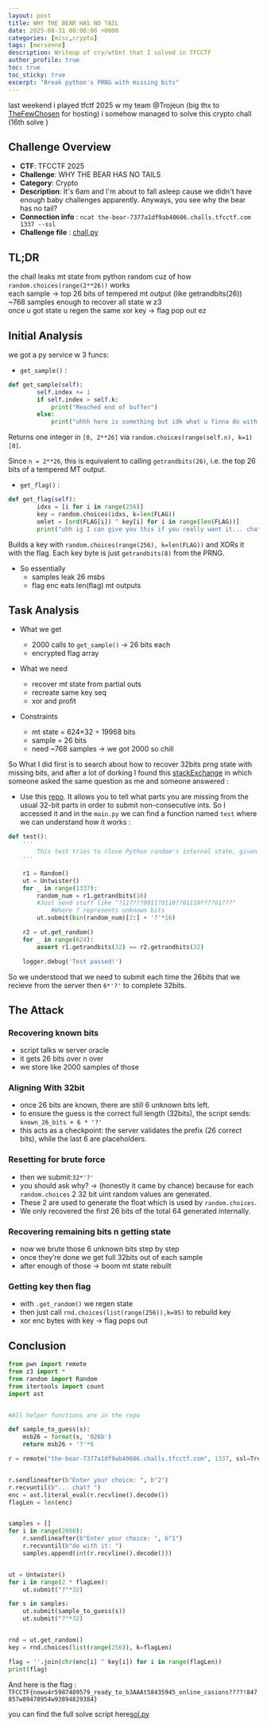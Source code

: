 ```yaml
---
layout: post
title: WHY THE BEAR HAS NO TAIL
date: 2025-08-31 00:00:00 +0000
categories: [misc,crypto]
tags: [mersenne]
description: Writeup of cry/wtbnt that I solved in TFCCTF
author_profile: true
toc: true
toc_sticky: true
excerpt: "Break python's PRNG with missing bits"
---
```



last weekend i played tfctf 2025 w my team @Trojeun (big thx to [TheFewChosen](https://ctftime.org/team/140885) for hosting) i somehow managed to solve this crypto chall (16th solve )


## Challenge Overview

- **CTF**: TFCCTF 2025
- **Challenge**: WHY THE BEAR HAS NO TAILS
- **Category**: Crypto
- **Description**: It's 6am and I'm about to fall asleep cause we didn't have enough baby challenges apparently. Anyways, you see why the bear has no tail?
- **Connection info** : `ncat the-bear-7377a1df9ab40606.challs.tfcctf.com 1337 --ssl`
- **Challenge file** : [chall.py](/assets/files/tcfctf/chall.py)

## TL;DR
the chall leaks mt state from python random cuz of how `random.choices(range(2**26))` works  
each sample → top 26 bits of tempered mt output (like getrandbits(26))  
~768 samples enough to recover all state w z3  
once u got state u regen the same xor key → flag pop out ez

## Initial Analysis
we got a py service w 3 funcs:
+ `get_sample()` :
```python
def get_sample(self):
        self.index += 1
        if self.index > self.k:
            print("Reached end of buffer")
        else:
            print("uhhh here is something but idk what u finna do with it: ", random.choices(range(self.n), k=1)[0])
```
Returns one integer in `[0, 2**26]` via `random.choices(range(self.n), k=1)[0]`.

Since `n = 2**26`, this is equivalent to calling `getrandbits(26)`, i.e. the top 26 bits of a tempered MT output.

+ `get_flag()` :
```python
def get_flag(self):
        idxs = [i for i in range(256)]  
        key = random.choices(idxs, k=len(FLAG))  
        omlet = [ord(FLAG[i]) ^ key[i] for i in range(len(FLAG))]  
        print("uhh ig I can give you this if you really want it... chat?", omlet)
```
Builds a key with `random.choices(range(256), k=len(FLAG))` and XORs it with the flag. Each key byte is just `getrandbits(8)` from the PRNG.

+ So essentially
    - samples leak 26 msbs
    - flag enc eats len(flag) mt outputs

## Task Analysis

+ What we get
    - 2000 calls to `get_sample()` → 26 bits each
    - encrypted flag array

+ What we need
    - recover mt state from partial outs
    - recreate same key seq
    - xor and profit

+ Constraints
    - mt state = 624×32 = 19968 bits
    - sample = 26 bits
    - need ~768 samples → we got 2000 so chill

So What I did first is to search about how to recover 32bits prng state with missing bits, and after a lot of dorking I found this [stackExchange](https://crypto.stackexchange.com/questions/92129/how-can-i-recover-mersenne-twister-when-only-the-part-of-the-bits) in which someone asked the same question as me and someone answered : 
+ Use this [repo](https://github.com/icemonster/symbolic_mersenne_cracker). It allows you to tell what parts you are missing from the usual 32-bit parts in order to submit non-consecutive ints.
So I accessed it and in the `main.py` we can find a function named `test` where we can understand how it works : 
```python
def test():
    '''
        This test tries to clone Python random's internal state, given partial output from getrandbits
    '''

    r1 = Random()
    ut = Untwister()
    for _ in range(1337):
        random_num = r1.getrandbits(16)
        #Just send stuff like "?11????0011?0110??01110????01???"
            #Where ? represents unknown bits
        ut.submit(bin(random_num)[2:] + '?'*16)

    r2 = ut.get_random()
    for _ in range(624):
        assert r1.getrandbits(32) == r2.getrandbits(32)

    logger.debug('Test passed!')
```

So we understood that we need to submit each time the 26bits that we recieve from the server then `6*'?'` to complete 32bits.

## The Attack

### Recovering known bits
+ script talks w server oracle
+ it gets 26 bits over n over
+ we store like 2000 samples of those

### Aligning With 32bit
+ once 26 bits are known, there are still 6 unknown bits left.
+ to ensure the guess is the correct full length (32bits), the script sends: `known_26_bits + 6 * '?'`
+ this acts as a checkpoint: the server validates the prefix (26 correct bits), while the last 6 are placeholders.

### Resetting for brute force
+ then we submit:`32*'?'`
+ you should ask why? → (honestly it came by chance) because for each `random.choices` 2 32 bit uint random values are generated.
+ These 2 are used to generate the float which is used by `random.choices`.
+ We only recovered the first 26 bits of the total 64 generated internally.

### Recovering remaining bits n getting state
+ now we brute those 6 unknown bits step by step
+ once they’re done we get full 32bits out of each sample
+ after enough of those → boom mt state rebuilt

### Getting key then flag
+ with `.get_random()` we regen state
+ then just call `rnd.choices(list(range(256)),k=95)` to rebuild key
+ xor enc bytes with key → flag pops out

## Conclusion

```python
from pwn import remote
from z3 import *
from random import Random
from itertools import count
import ast


#All helper functions are in the repo

def sample_to_guess(s):
    msb26 = format(s, '026b')
    return msb26 + '?'*6

r = remote("the-bear-7377a1df9ab40606.challs.tfcctf.com", 1337, ssl=True)


r.sendlineafter(b"Enter your choice: ", b"2")
r.recvuntil(b"... chat? ")
enc = ast.literal_eval(r.recvline().decode())
flagLen = len(enc)


samples = []
for i in range(2000):
    r.sendlineafter(b"Enter your choice: ", b"1")
    r.recvuntil(b"do with it: ")
    samples.append(int(r.recvline().decode()))


ut = Untwister()
for i in range(2 * flagLen):
    ut.submit("?"*32)

for s in samples:
    ut.submit(sample_to_guess(s))
    ut.submit("?"*32)


rnd = ut.get_random()
key = rnd.choices(list(range(256)), k=flagLen)

flag = ''.join(chr(enc[i] ^ key[i]) for i in range(flagLen))
print(flag)
```

And here is the flag : `TFCCTF{nowu4r5987489579_ready_to_b3AAAt58435945_online_casions????!847857w89478954w93894829384}`

you can find the full solve script here[sol.py](/assets/files/tcfctf/chall.py)

